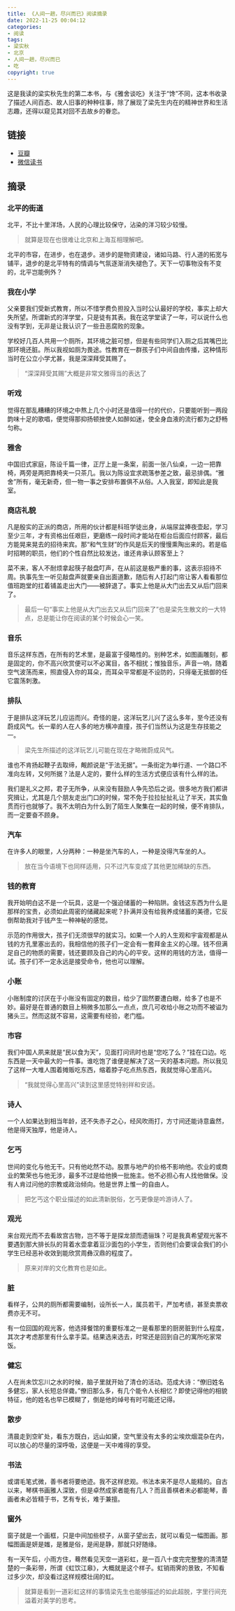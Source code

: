 ```yaml
---
title: 《人间一趟，尽兴而已》阅读摘录
date: 2022-11-25 00:04:12
categories: 
- 阅读
tags: 
- 梁实秋
- 北京
- 人间一趟，尽兴而已
- 吃
copyright: true
---
```


这是我读的梁实秋先生的第二本书，与《雅舍谈吃》关注于“馋”不同，这本书收录了描述人间百态、故人旧事的种种往事，除了展现了梁先生内在的精神世界和生活志趣，还得以窥见其对回不去故乡的眷恋。

<!--more-->

## 链接

- [豆瓣](https://book.douban.com/subject/35626972/)
- [微信读书](https://weread.qq.com/web/bookDetail/11d32590727eab7c11d1098)


## 摘录

### 北平的街道

北平，不比十里洋场，人民的心理比较保守，沾染的洋习较少较慢。
> 就算是现在也很难让北京和上海互相理解吧。

北平的市容，在进步，也在退步。进步的是物资建设，诸如马路、行人道的拓宽与铺平，退步的是北平特有的情调与气氛逐渐消失褪色了。天下一切事物没有不变的，北平岂能例外？

### 我在小学

父亲要我们受新式教育，所以不惜学费负担投入当时公认最好的学校，事实上却大失所望。所谓新式的洋学堂，只是徒有其表。我在这学堂读了一年，可以说什么也没有学到，无非是让我认识了一些丑恶腐败的现象。

学校好几百人共用一个厕所，其环境之脏可想，但是有些同学们入厕之后其嘴巴比那环境还脏。所以我视如厕为畏途。性教育在一群孩子们中间自由传播，这种情形当时在公立小学尤甚，我是深深拜受其赐了。
> “深深拜受其赐”大概是非常文雅得当的表达了

### 听戏

觉得在那乱糟糟的环境之中熬上几个小时还是值得一付的代价，只要能听到一两段韵味十足的歌唱，便觉得那抑扬顿挫使人如醉如迷，使全身血液的流行都为之舒畅匀称。

### 雅舍

中国旧式家庭，陈设千篇一律，正厅上是一条案，前面一张八仙桌，一边一把靠椅，两旁是两把靠椅夹一只茶几。我以为陈设宜求疏落参差之致，最忌排偶。“雅舍”所有，毫无新奇，但一物一事之安排布置俱不从俗。人入我室，即知此是我室。

### 商店礼貌

凡是殷实的正派的商店，所用的伙计都是科班学徒出身，从端尿盆捧夜壶起，学习至少三年，才有资格出任艰巨，更磨练一段时间才能站在柜台后面应付顾客，最后方能晃来晃去的招待来宾。那“和气生财”的作风是后天的慢慢熏陶出来的。若是临时招聘的职员，他们的个性自然比较发达，谁还肯承认顾客至上？

菜不来，客人不耐烦拿起筷子敲盘叮声，在从前这是极严重的事，这表示招待不周。执事先生一听见敲盘声就要亲自出面道歉，随后有人打起门帘让客人看看那位值班跑堂的扛着铺盖走出大门——被辞退了。事实上他是从大门出去又从后门回来了。
> 最后一句“事实上他是从大门出去又从后门回来了”也是梁先生散文的一大特点，总是能让你在阅读的某个时候会心一笑。

### 音乐

音乐这样东西，在所有的艺术里，是最富于侵略性的。别种艺术，如图画雕刻，都是固定的，你不高兴欣赏便可以不必寓目，各不相扰；惟独音乐，声音一响，随着空气波荡而来，照直侵入你的耳朵，而耳朵平常都是不设防的，只得毫无抵御的任它震荡刺激。

### 排队

于是排队这洋玩艺儿应运而兴。奇怪的是，这洋玩艺儿兴了这么多年，至今还没有蔚成风气。长一辈的人在人多的地方横冲直撞，孩子们当然认为这是生存技能之一。
> 梁先生所描述的这洋玩艺儿可能在现在才略微蔚成风气。

谁也不肯扬起鞭子去取缔，觍颜说是“于法无据”。一条街定为单行道、一个路口不准向左转，又何所据？法是人定的，要什么样的生活方式便应该有什么样的法。

我们是礼义之邦，君子无所争，从来没有鼓励人争先恐后之说。很多地方我们都讲究揖让，尤其是几个朋友走出门口的时候，常不免于拉拉扯扯礼让了半天，其实鱼贯而行也就够了。我不太明白为什么到了陌生人聚集在一起的时候，便不肯排队，而一定要奋不顾身。

### 汽车

在许多人的眼里，人分两种：一种是坐汽车的人，一种是没得汽车坐的人。
> 放在当今语境下也同样适用，只不过汽车变成了其他更加稀缺的东西。

### 钱的教育

我开始明白这不是一个玩具，这是一个强迫储蓄的一种陷阱。金钱这东西为什么是那样的宝贵，必须如此周密的储藏起来呢？扑满并没有给我养成储蓄的美德，它反倒帮助我对于钱产生一种神秘的感觉。

示范的作用很大，孩子们无须很早的就实习。如果一个人的人生观和宇宙观都是从钱的方孔里塞出去的，我相信他的孩子们一定会有一套拜金主义的心理。钱不但满足自己的物质的需要，钱还要顾及自己的内心的平安。这样的用钱的方法，值得一试。孩子们不一定永远是接受命令，他也可以理解。

### 小账

小账制度的讨厌在于小账没有固定的数目，给少了固然要遭白眼，给多了也是不妙。最好是在普通的数目上稍微多加那么一点点，庶几可收给小账之功而不被谥为猪头三。然而这就不容易，这需要有经验，老门槛。

### 市容

我们中国人夙来就是“民以食为天”，见面打问讯时也是“您吃了么？”挂在口边。吃东西是一天中最大的一件事。谁吃饱了谁便是解决了这一天的基本问题。所以我见了这样一大堆人围着摊贩吃东西，缩着脖子吃点热东西，我就觉得心里高兴。
> “我就觉得心里高兴”读到这里感觉特别祥和安适。


### 诗人

一个人如果达到相当年龄，还不失赤子之心，经风吹雨打，方寸间还能诗意盎然，他是得天独厚，他是诗人。

### 乞丐

世间的变化与他无干。只有他屹然不动。股票与地产的价格不影响他。农业的或商业的繁荣也与他无涉，最多不过是给他换一批施主。他不必担心有人找他做保。没有人肯过问他的宗教或政治倾向。他是世界上惟一的自由人。
> 把乞丐这个职业描述的如此清新脱俗，乞丐更像是吟游诗人了。

### 观光

来台观光而不去看故宫古物，岂不等于是探龙颔而遗骊珠？可是我真希望观光客不要遇到那大排长队的背着水壶拿着豆沙面包的小学生，否则他们会要误会我们的小学生已经恶补收效到能欣赏周彝汉鼎的程度了。
> 原来对岸的文化教育也是如此。

### 脏

看样子，公共的厕所都需要编制，设所长一人，属员若干，严加考绩，甚至卖票收费亦无不可。

有一位回国的观光客，他选择餐馆的重要标准之一是看那里的厨房脏到什么程度，其次才考虑那里有什么拿手菜。结果选来选去，时常还是回到自己的寓所吃家常饭。

### 健忘

人在尚未饮忘川之水的时候，脑子里就开始了清仓的活动。范成大诗：“僚旧姓名多健忘，家人长短总佯聋。”僚旧那么多，有几个能令人长相忆？即使记得他的相貌特征，他的姓名也早已模糊了，倒是他的绰号有时可能还记得。


### 散步

清晨走到空旷处，看东方既白，远山如黛，空气里没有太多的尘埃炊烟混杂在内，可以放心的尽量的深呼吸，这便是一天中难得的享受。

### 书法

或谓毛笔式微，善书者将要绝迹。我不这样悲观。书法本来不是尽人能精的。自古以来，琴棋书画雅人深致，但是卓然成家者能有几人？而且善棋者未必都能琴，善画者未必皆精于书，艺有专长，难于兼擅。

### 窗外

窗子就是一个画框，只是中间加些棂子，从窗子望出去，就可以看见一幅图画。那幅图画是妍是媸，是雅是俗，是闹是静，那就只好随缘。

有一天午后，小雨方住，蓦然看见天空一道彩虹，是一百八十度完完整整的清清楚楚的一条彩带，所谓《虹饮江皋》，大概就是这个样子。虹销雨霁的景致，不知看过多少次，却没看过这样规模壮阔的虹。
> 就算是看到一道彩虹这样的事情梁先生也能够描述的如此超脱，字里行间充溢着对美学的思考。